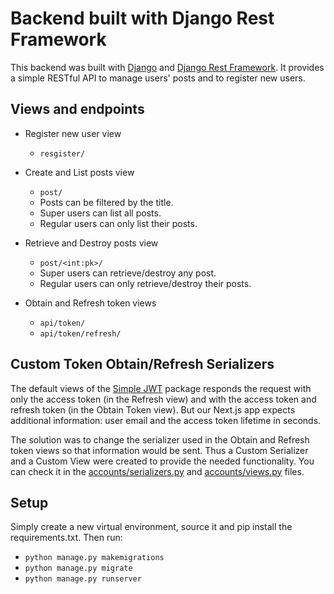 # Backend built with Django Rest Framework

This backend was built with [Django](https://www.djangoproject.com/) and [Django Rest Framework](https://www.django-rest-framework.org/).
It provides a simple RESTful API to manage users' posts and to register new users.

## Views and endpoints

- Register new user view

  - `resgister/`

- Create and List posts view

  - `post/`
  - Posts can be filtered by the title.
  - Super users can list all posts.
  - Regular users can only list their posts.

- Retrieve and Destroy posts view

  - `post/<int:pk>/`
  - Super users can retrieve/destroy any post.
  - Regular users can only retrieve/destroy their posts.

- Obtain and Refresh token views
  - `api/token/`
  - `api/token/refresh/`

## Custom Token Obtain/Refresh Serializers

The default views of the [Simple JWT](https://github.com/jazzband/djangorestframework-simplejwt) package responds the request with only the access token (in the Refresh view) and with the access token and refresh token (in the Obtain Token view). But our Next.js app expects additional information: user email and the access token lifetime in seconds.

The solution was to change the serializer used in the Obtain and Refresh token views so that information would be sent. Thus a Custom Serializer and a Custom View were created to provide the needed functionality. You can check it in the [accounts/serializers.py](/django_backend//accounts/serializers.py) and [accounts/views.py](/django_backend/accounts/views.py) files.

## Setup

Simply create a new virtual environment, source it and pip install the requirements.txt. Then run:

- `python manage.py makemigrations`
- `python manage.py migrate`
- `python manage.py runserver`
